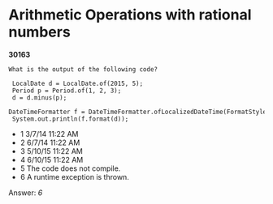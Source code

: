 Arithmetic Operations with rational numbers
===========================================
**30163**
```
What is the output of the following code? 
 
 LocalDate d = LocalDate.of(2015, 5); 
 Period p = Period.of(1, 2, 3); 
 d = d.minus(p); 
 DateTimeFormatter f = DateTimeFormatter.ofLocalizedDateTime(FormatStyle.SHORT); 
 System.out.println(f.format(d));
```


- 1 3/7/14 11:22 AM
- 2 6/7/14 11:22 AM
- 3 5/10/15 11:22 AM
- 4 6/10/15 11:22 AM
- 5 The code does not compile.
- 6 A runtime exception is thrown.

Answer: *6*

